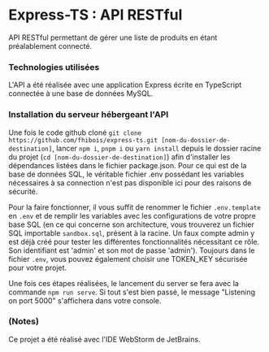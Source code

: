 <!-- @format -->

# Express-TS : API RESTful

API RESTful permettant de gérer une liste de produits en étant préalablement connecté.

### Technologies utilisées

L'API a été réalisée avec une application Express écrite en TypeScript connectée à une base de données MySQL.

### Installation du serveur hébergeant l'API

Une fois le code github cloné `git clone https://github.com/fhibois/express-ts.git [nom-du-dossier-de-destination]`, lancer `npm i`, `pnpm i` ou `yarn install` depuis le dossier racine du projet (`cd [nom-du-dossier-de-destination]`) afin d'installer les dépendances listées dans le fichier package.json. Pour ce qui est de la base de données SQL, le véritable fichier .env possédant les variables nécessaires à sa connection n'est pas disponible ici pour des raisons de sécurité. 

Pour la faire fonctionner, il vous suffit de renommer le fichier `.env.template` en `.env` et de remplir les variables avec les configurations de votre propre base SQL (en ce qui concerne son architecture, vous trouverez un fichier SQL importable `sandbox.sql`, présent à la racine. Un faux compte admin y est déjà créé pour tester les différentes fonctionnalités nécessitant ce rôle. Son identifiant est 'admin' et son mot de passe 'admin'). 
Toujours dans le fichier `.env`, vous pouvez également choisir une TOKEN_KEY sécurisée pour votre projet.

Une fois ces étapes réalisées, le lancement du server se fera avec la commande `npm run serve`. Si tout s'est bien passé, le message "Listening on port 5000" s'affichera dans votre console.

### (Notes)

Ce projet a été réalisé avec l'IDE WebStorm de JetBrains.
